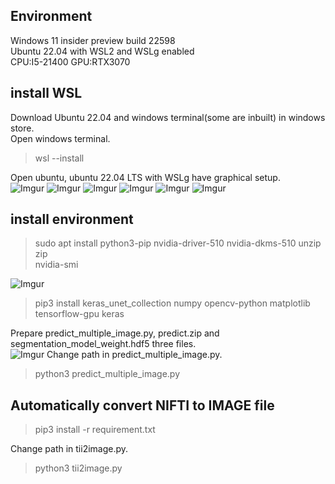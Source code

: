 ## Environment
Windows 11 insider preview build 22598<br>
Ubuntu 22.04 with WSL2 and WSLg enabled<br>
CPU:I5-21400
GPU:RTX3070

## install WSL
Download Ubuntu 22.04 and windows terminal(some are inbuilt) in windows store.<br>
Open windows terminal.<br>
>wsl --install<br>

Open ubuntu, ubuntu 22.04 LTS with WSLg have graphical setup.<br>
![Imgur](https://i.imgur.com/CLSfoHE.png)
![Imgur](https://i.imgur.com/jEDm2rt.png)
![Imgur](https://i.imgur.com/AtunTSC.png)
![Imgur](https://i.imgur.com/Vp0n0GO.png)
![Imgur](https://i.imgur.com/cUmou9t.png)
![Imgur](https://i.imgur.com/AE14hNH.png)

## install environment
>sudo apt install python3-pip nvidia-driver-510 nvidia-dkms-510 unzip zip<br>
>nvidia-smi<br>

![Imgur](https://i.imgur.com/urIU9Ty.png)
>pip3 install keras_unet_collection numpy opencv-python matplotlib tensorflow-gpu keras<br>

Prepare predict_multiple_image.py, predict.zip and segmentation_model_weight.hdf5 three files.<br>
![Imgur](https://i.imgur.com/1WMige0.png)
Change path in predict_multiple_image.py.<br>
>python3 predict_multiple_image.py<br>

## Automatically convert NIFTI to IMAGE file
>pip3 install -r requirement.txt<br>

Change path in tii2image.py.<br>
>python3 tii2image.py<br>

